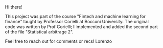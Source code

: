 Hi there!

This project was part of the course "Fintech and machine learning for finance" taught by Professor Corielli at Bocconi University.
The original code was written by Prof Corielli; I implemented and added the second part of the file "Statistical arbitrage 2".

Feel free to reach out for comments or recs!
Lorenzo
